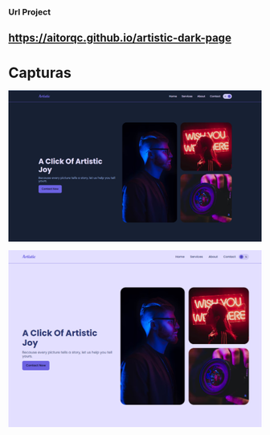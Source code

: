 ### Url Project

## https://aitorqc.github.io/artistic-dark-page

# Capturas

![alt Dark Mode](https://github.com/aitorqc/artistic-dark-page/blob/master/public/Dark.png)

![alt Light Mode](https://github.com/aitorqc/artistic-dark-page/blob/master/public/Light.png)